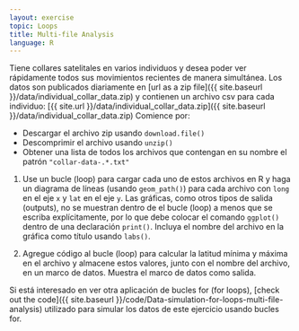 ```yaml
---
layout: exercise
topic: Loops
title: Multi-file Analysis
language: R
---
```

Tiene collares satelitales en varios individuos y desea poder ver rápidamente todos sus movimientos recientes de manera simultánea.
Los datos son publicados diariamente en [url as a zip file]({{ site.baseurl }}/data/individual_collar_data.zip) y contienen un archivo csv para cada individuo: [{{ site.url }}/data/individual_collar_data.zip]({{ site.baseurl }}/data/individual_collar_data.zip)
Comience por:

* Descargar el archivo zip usando `download.file()`
* Descomprimir el archivo usando `unzip()`
* Obtener una lista de todos los archivos que contengan en su nombre el patrón `"collar-data-.*.txt"`

1. Use un bucle (loop) para cargar cada uno de estos archivos en R y haga un diagrama de líneas (usando `geom_path()`) para cada archivo con `long` en el eje `x` y `lat` en el eje `y`.
Las gráficas, como otros tipos de salida (outputs), no se muestran dentro de el bucle (loop) a menos que se escriba explícitamente, por lo que debe colocar el comando `ggplot()` dentro de una declaración `print()`.
Incluya el nombre del archivo en la gráfica como título usando `labs()`.

2. Agregue código al bucle (loop) para calcular la latitud mínima y máxima en el archivo y almacene estos valores, junto con el nombre del archivo, en un marco de datos.
Muestra el marco de datos como salida.

Si está interesado en ver otra aplicación de bucles for (for loops), [check out the code]({{ site.baseurl }}/code/Data-simulation-for-loops-multi-file-analysis) utilizado para simular los datos de este ejercicio usando bucles for.
